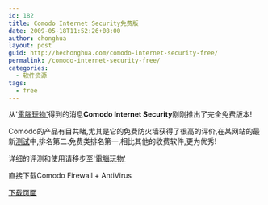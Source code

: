 ```yaml
---
id: 182
title: Comodo Internet Security免费版
date: 2009-05-18T11:52:26+08:00
author: chonghua
layout: post
guid: http://hechonghua.com/comodo-internet-security-free/
permalink: /comodo-internet-security-free/
categories:
  - 软件资源
tags:
  - free
---
```

从'<a href="http://playpcesor.blogspot.com/2007/02/comodo-firewall-pro.html" target="_blank">電腦玩物'</a>得到的消息**Comodo Internet Security**刚刚推出了完全免费版本!

Comodo的产品有目共睹,尤其是它的免费防火墙获得了很高的评价,在某网站的最新<a href="http://www.matousec.com/projects/proactive-security-challenge/results.php" target="_blank">测试</a>中,排名第二.免费类排名第一,相比其他的收费软件,更为优秀!

<!--more-->

详细的评测和使用请移步至'<a href="http://playpcesor.blogspot.com/2007/02/comodo-firewall-pro.html" target="_blank">電腦玩物'</a>

直接下载Comodo Firewall + AntiVirus

[下载页面](http://personalfirewall.comodo.com/download_firewall.html "http://personalfirewall.comodo.com/download_firewall.html")
